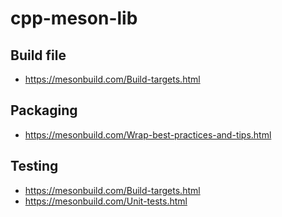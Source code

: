 # cpp-meson-lib

## Build file
- https://mesonbuild.com/Build-targets.html

## Packaging
- https://mesonbuild.com/Wrap-best-practices-and-tips.html

## Testing
- https://mesonbuild.com/Build-targets.html
- https://mesonbuild.com/Unit-tests.html